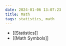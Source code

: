 ```yaml
---
date: 2024-01-06 13:07:23
title: Math
tags: statistics, math
---
```


- [[Statistics]]
- [[Math Symbols]]